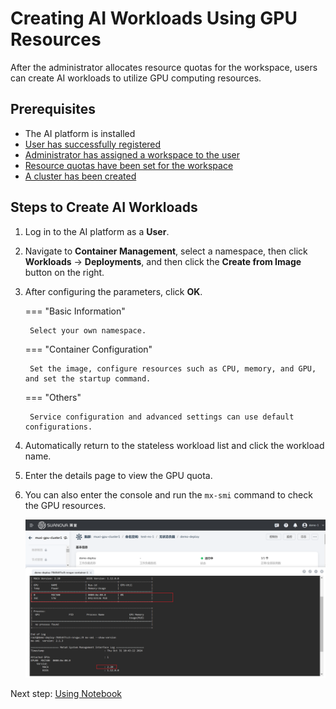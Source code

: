# Creating AI Workloads Using GPU Resources

After the administrator allocates resource quotas for the workspace, users can create AI workloads to utilize GPU computing resources.

## Prerequisites

- The AI platform is installed
- [User has successfully registered](../register/index.md)
- [Administrator has assigned a workspace to the user](../register/bindws.md)
- [Resource quotas have been set for the workspace](./quota.md)
- [A cluster has been created](../k8s/create-k8s.md)

## Steps to Create AI Workloads

1. Log in to the AI platform as a **User**.
2. Navigate to **Container Management**, select a namespace, then click **Workloads** -> **Deployments**, and then click the **Create from Image** button on the right.


3. After configuring the parameters, click **OK**.

    === "Basic Information"

        Select your own namespace.

       

    === "Container Configuration"

        Set the image, configure resources such as CPU, memory, and GPU, and set the startup command.

    

    === "Others"

        Service configuration and advanced settings can use default configurations.

4. Automatically return to the stateless workload list and click the workload name.


5. Enter the details page to view the GPU quota.


6. You can also enter the console and run the `mx-smi` command to check the GPU resources.

    ![check gpu](../images/workload06.png)

Next step: [Using Notebook](./notebook.md)
